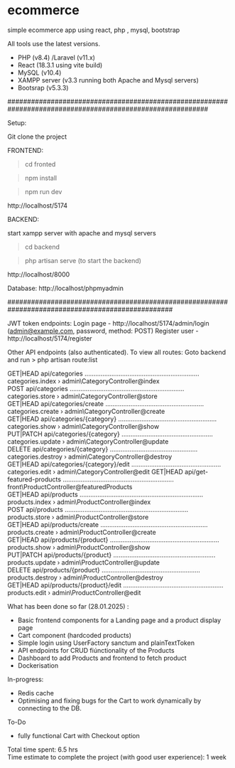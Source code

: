# ecommerce
simple ecommerce app using react, php , mysql, bootstrap

All tools use the latest versions.


- PHP (v8.4) /Laravel (v11.x)
- React (18.3.1 using vite build)
- MySQL (v10.4)
- XAMPP server (v3.3 running both Apache and Mysql servers)
- Bootsrap (v5.3.3)


###########################################################################################################
                                                                                                            

Setup:

Git clone the project

FRONTEND:

> cd fronted

> npm install

> npm run dev

http://localhost/5174



BACKEND:

start xampp server with apache and mysql servers

> cd backend

> php artisan serve (to start the backend)

http://localhost/8000



Database: http://localhost/phpmyadmin




##################################################################################################

JWT token endpoints:
Login page - http://localhost/5174/admin/login (admin@example.com, password, method: POST)
Register user - http://localhost/5174/register

Other API endpoints (also authenticated).
To view all routes: Goto backend and run > php artisan route:list
  
  GET|HEAD        api/categories ................................................................ categories.index › admin\CategoryController@index  
  POST            api/categories ................................................................ categories.store › admin\CategoryController@store  
  GET|HEAD        api/categories/create ....................................................... categories.create › admin\CategoryController@create  
  GET|HEAD        api/categories/{category} ....................................................... categories.show › admin\CategoryController@show  
  PUT|PATCH       api/categories/{category} ................................................... categories.update › admin\CategoryController@update  
  DELETE          api/categories/{category} ................................................. categories.destroy › admin\CategoryController@destroy  
  GET|HEAD        api/categories/{category}/edit .................................................. categories.edit › admin\CategoryController@edit
  GET|HEAD        api/get-featured-products .............................................................. front\ProductController@featuredProducts  
  GET|HEAD        api/products ..................................................................... products.index › admin\ProductController@index  
  POST            api/products ..................................................................... products.store › admin\ProductController@store  
  GET|HEAD        api/products/create ............................................................ products.create › admin\ProductController@create  
  GET|HEAD        api/products/{product} ............................................................. products.show › admin\ProductController@show  
  PUT|PATCH       api/products/{product} ......................................................... products.update › admin\ProductController@update  
  DELETE          api/products/{product} ....................................................... products.destroy › admin\ProductController@destroy  
  GET|HEAD        api/products/{product}/edit ........................................................ products.edit › admin\ProductController@edit



What has been done so far (28.01.2025) :

- Basic frontend components for a Landing page and a product display page
- Cart component (hardcoded products)
- Simple login using UserFactory sanctum and plainTextToken
- API endpoints for CRUD fiúnctionality of the Products
- Dashboard to add Products and frontend to fetch product
- Dockerisation

In-progress: 
- Redis cache
- Optimising and fixing bugs for the Cart to work dynamically by connecting to the DB.


To-Do
- fully functional Cart with Checkout option

Total time spent: 6.5 hrs  
Time estimate to complete the project (with good user experience): 1 week

